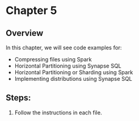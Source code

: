 # Chapter 5

## Overview
In this chapter, we will see code examples for: 

* Compressing files using Spark
* Horizontal Partitioning using Synapse SQL
* Horizontal Partitioning or Sharding using Spark
* Implementing distributions using Synapse SQL


## Steps:
1. Follow the instructions in each file.







